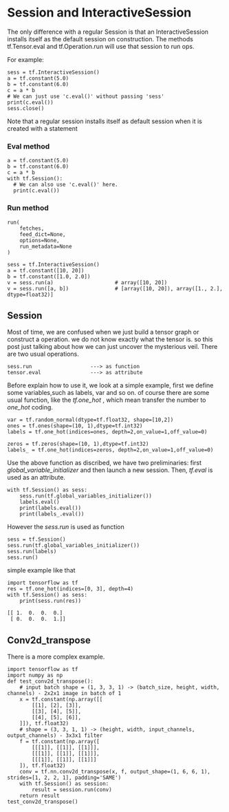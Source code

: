 # Session and InteractiveSession
The only difference with a regular Session is that an InteractiveSession installs itself as the default session on construction. The methods tf.Tensor.eval and tf.Operation.run will use that session to run ops.

For example:
```
sess = tf.InteractiveSession()
a = tf.constant(5.0)
b = tf.constant(6.0)
c = a * b
# We can just use 'c.eval()' without passing 'sess'
print(c.eval())
sess.close()
```
Note that a regular session installs itself as default session when it is created with a statement
### Eval method
```
a = tf.constant(5.0)
b = tf.constant(6.0)
c = a * b
with tf.Session():
  # We can also use 'c.eval()' here.
  print(c.eval())
```
### Run method
```
run(
    fetches,
    feed_dict=None,
    options=None,
    run_metadata=None
)
```
```
sess = tf.InteractiveSession()
a = tf.constant([10, 20])
b = tf.constant([1.0, 2.0])
v = sess.run(a)                    # array([10, 20])
v = sess.run([a, b])               # [array([10, 20]), array([1., 2.], dtype=float32)]
```


## Session
Most of time, we are confused when we just build a tensor graph or construct a operation. we do not know exactly what the tensor is. so
this post just talking about how we can just uncover the mysterious veil. There are two usual operations. 

```
sess.run                   ---> as function
tensor.eval                ---> as attribute
```

Before explain how to use it, we look at a simple example, first we define some variables,such as labels, var and so on.
of course there are some usual function, like the *tf.one_hot* , which mean transfer the number to *one_hot* coding.
```
var = tf.random_normal(dtype=tf.float32, shape=[10,2])
ones = tf.ones(shape=(10, 1),dtype=tf.int32)
labels = tf.one_hot(indices=ones, depth=2,on_value=1,off_value=0)

zeros = tf.zeros(shape=(10, 1),dtype=tf.int32)
labels_ = tf.one_hot(indices=zeros, depth=2,on_value=1,off_value=0)
```
Use the above function as discribed, we have two preliminaries: first *global_variable_initializer* and then launch a new session.
Then, *tf.eval* is used as an attribute.
```
with tf.Session() as sess:
    sess.run(tf.global_variables_initializer())
    labels.eval()
    print(labels.eval())
    print(labels_.eval())
```
However the *sess.run* is used as function
```
sess = tf.Session()
sess.run(tf.global_variables_initializer())
sess.run(labels)
sess.run()
```

simple example like that
```
import tensorflow as tf
res = tf.one_hot(indices=[0, 3], depth=4)
with tf.Session() as sess:
    print(sess.run(res))

```
```
[[ 1.  0.  0.  0.]
 [ 0.  0.  0.  1.]]
```
## Conv2d_transpose
There is a more complex example.
```
import tensorflow as tf
import numpy as np
def test_conv2d_transpose():
    # input batch shape = (1, 3, 3, 1) -> (batch_size, height, width, channels) - 2x2x1 image in batch of 1
    x = tf.constant(np.array([[
        [[1], [2], [3]],
        [[3], [4], [5]],
        [[4], [5], [6]],
    ]]), tf.float32)
    # shape = (3, 3, 1, 1) -> (height, width, input_channels, output_channels) - 3x3x1 filter
    f = tf.constant(np.array([
        [[[1]], [[1]], [[1]]],
        [[[1]], [[1]], [[1]]],
        [[[1]], [[1]], [[1]]]
    ]), tf.float32)
    conv = tf.nn.conv2d_transpose(x, f, output_shape=(1, 6, 6, 1), strides=[1, 2, 2, 1], padding='SAME')
    with tf.Session() as session:
        result = session.run(conv)
    return result
test_conv2d_transpose()
```
